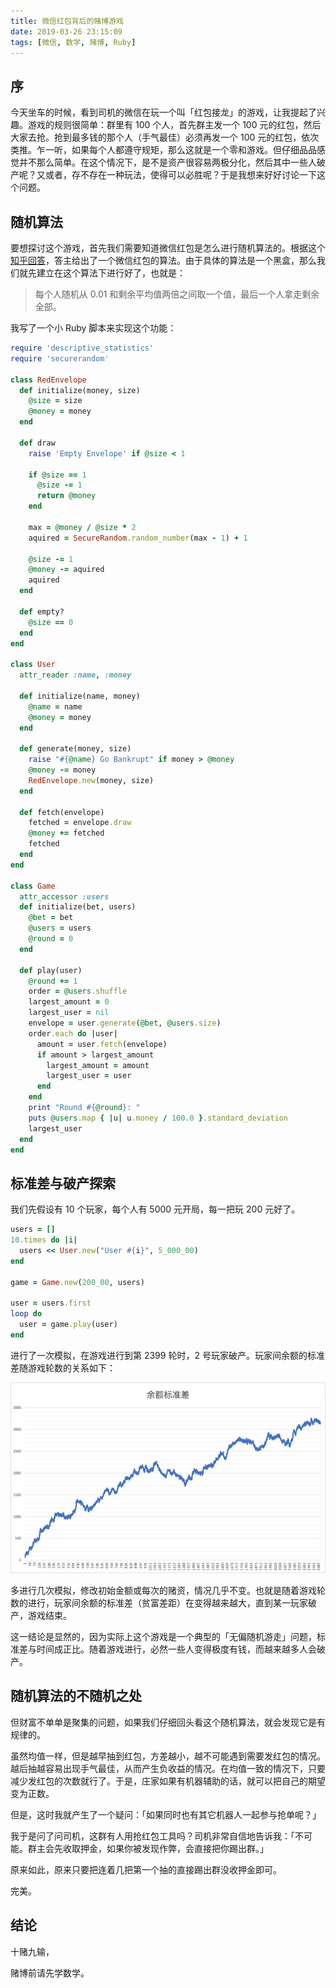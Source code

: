 ```yaml
---
title: 微信红包背后的赌博游戏
date: 2019-03-26 23:15:09
tags: [微信, 数学, 赌博, Ruby]
---
```


## 序

今天坐车的时候，看到司机的微信在玩一个叫「红包接龙」的游戏，让我提起了兴趣。游戏的规则很简单：群里有 100 个人，首先群主发一个 100 元的红包，然后大家去抢。抢到最多钱的那个人（手气最佳）必须再发一个 100 元的红包，依次类推。乍一听，如果每个人都遵守规矩，那么这就是一个零和游戏。但仔细品品感觉并不那么简单。在这个情况下，是不是资产很容易两极分化，然后其中一些人破产呢？又或者，存不存在一种玩法，使得可以必胜呢？于是我想来好好讨论一下这个问题。

## 随机算法

要想探讨这个游戏，首先我们需要知道微信红包是怎么进行随机算法的。根据这个[知乎回答](https://www.zhihu.com/question/22625187/answer/85530416)，答主给出了一个微信红包的算法。由于具体的算法是一个黑盒，那么我们就先建立在这个算法下进行好了，也就是：

> 每个人随机从 0.01 和剩余平均值两倍之间取一个值，最后一个人拿走剩余全部。

我写了一个小 Ruby 脚本来实现这个功能：

```ruby
require 'descriptive_statistics'
require 'securerandom'

class RedEnvelope
  def initialize(money, size)
    @size = size
    @money = money
  end

  def draw
    raise 'Empty Envelope' if @size < 1

    if @size == 1
      @size -= 1
      return @money
    end

    max = @money / @size * 2
    aquired = SecureRandom.random_number(max - 1) + 1

    @size -= 1
    @money -= aquired
    aquired
  end

  def empty?
    @size == 0
  end
end

class User
  attr_reader :name, :money

  def initialize(name, money)
    @name = name
    @money = money
  end

  def generate(money, size)
    raise "#{@name} Go Bankrupt" if money > @money
    @money -= money
    RedEnvelope.new(money, size)
  end

  def fetch(envelope)
    fetched = envelope.draw
    @money += fetched
    fetched
  end
end

class Game
  attr_accessor :users
  def initialize(bet, users)
    @bet = bet
    @users = users
    @round = 0
  end

  def play(user)
    @round += 1
    order = @users.shuffle
    largest_amount = 0
    largest_user = nil
    envelope = user.generate(@bet, @users.size)
    order.each do |user|
      amount = user.fetch(envelope)
      if amount > largest_amount
        largest_amount = amount
        largest_user = user
      end
    end
    print "Round #{@round}: "
    puts @users.map { |u| u.money / 100.0 }.standard_deviation
    largest_user
  end
end
```

## 标准差与破产探索

我们先假设有 10 个玩家，每个人有 5000 元开局，每一把玩 200 元好了。

```ruby
users = []
10.times do |i|
  users << User.new("User #{i}", 5_000_00)
end

game = Game.new(200_00, users)

user = users.first
loop do
  user = game.play(user)
end
```

进行了一次模拟，在游戏进行到第 2399 轮时，2 号玩家破产。玩家间余额的标准差随游戏轮数的关系如下：

![std-env](/assets/images/std-env.jpg)

多进行几次模拟，修改初始金额或每次的赌资，情况几乎不变。也就是随着游戏轮数的进行，玩家间余额的标准差（贫富差距）在变得越来越大，直到某一玩家破产，游戏结束。

这一结论是显然的，因为实际上这个游戏是一个典型的「无偏随机游走」问题，标准差与时间成正比。随着游戏进行，必然一些人变得极度有钱，而越来越多人会破产。

## 随机算法的不随机之处

但财富不单单是聚集的问题，如果我们仔细回头看这个随机算法，就会发现它是有规律的。

虽然均值一样，但是越早抽到红包，方差越小，越不可能遇到需要发红包的情况。越后抽越容易出现手气最佳，从而产生负收益的情况。在均值一致的情况下，只要减少发红包的次数就行了。于是，庄家如果有机器辅助的话，就可以把自己的期望变为正数。

但是，这时我就产生了一个疑问：「如果同时也有其它机器人一起参与抢单呢？」

我于是问了问司机，这群有人用抢红包工具吗？司机非常自信地告诉我：「不可能。群主会先收取押金，如果你被发现作弊，会直接把你踢出群。」

原来如此，原来只要把连着几把第一个抽的直接踢出群没收押金即可。

完美。

## 结论

十赌九输，

赌博前请先学数学。
